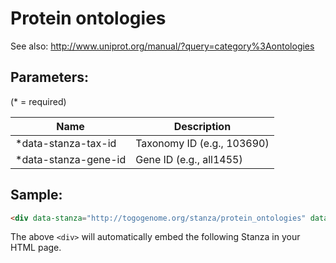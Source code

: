 Protein ontologies
==================

See also: http://www.uniprot.org/manual/?query=category%3Aontologies

## Parameters:

(* = required)

| Name                   | Description                 |
|------------------------|-----------------------------|
| *data-stanza-tax-id    | Taxonomy ID (e.g., 103690)  |
| *data-stanza-gene-id   | Gene ID (e.g., all1455)     |

## Sample:

```html
<div data-stanza="http://togogenome.org/stanza/protein_ontologies" data-stanza-tax-id="103690" data-stanza-gene-id="all1455"></div>
```

The above `<div>` will automatically embed the following Stanza in your HTML page.

<div data-stanza="/stanza/protein_ontologies" data-stanza-tax-id="103690" data-stanza-gene-id="all1455"></div>
